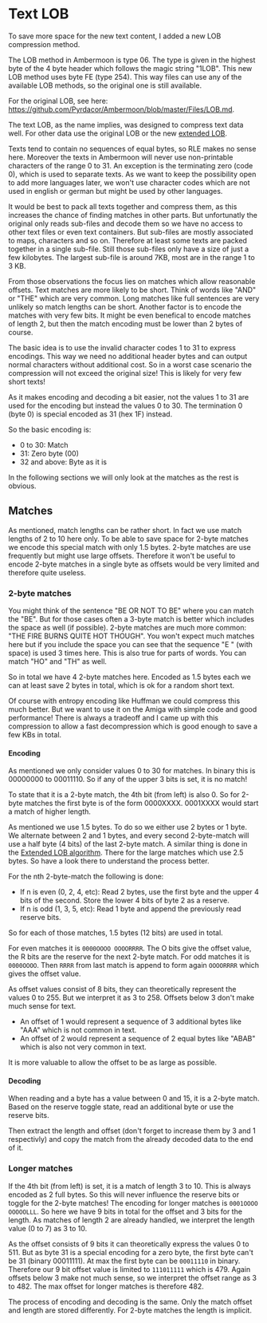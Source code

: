 # Text LOB

To save more space for the new text content, I added a new LOB compression method.

The LOB method in Ambermoon is type 06. The type is given in the highest byte of the 4 byte header which follows the magic string "1LOB".
This new LOB method uses byte FE (type 254). This way files can use any of the available LOB methods, so the original one is still available.

For the original LOB, see here: https://github.com/Pyrdacor/Ambermoon/blob/master/Files/LOB.md.

The text LOB, as the name implies, was designed to compress text data well. For other data use the original LOB or the new [extended LOB](ExtendedLOB.md).

Texts tend to contain no sequences of equal bytes, so RLE makes no sense here. Moreover the texts in Ambermoon will never use non-printable characters
of the range 0 to 31. An exception is the terminating zero (code 0), which is used to separate texts. As we want to keep the possibility open to add
more languages later, we won't use character codes which are not used in english or german but might be used by other languages.

It would be best to pack all texts together and compress them, as this increases the chance of finding matches in other parts. But unfortunatly the
original only reads sub-files and decode them so we have no access to other text files or even text containers. But sub-files are mostly associated
to maps, characters and so on. Therefore at least some texts are packed together in a single sub-file. Still those sub-files only have a size of just
a few kilobytes. The largest sub-file is around 7KB, most are in the range 1 to 3 KB.

From those observations the focus lies on matches which allow reasonable offsets. Text matches are more likely to be short. Think of words like "AND"
or "THE" which are very common. Long matches like full sentences are very unlikely so match lengths can be short. Another factor is to encode the
matches with very few bits. It might be even benefical to encode matches of length 2, but then the match encoding must be lower than 2 bytes of course.

The basic idea is to use the invalid character codes 1 to 31 to express encodings. This way we need no additional header bytes and can output normal
characters without additional cost. So in a worst case scenario the compression will not exceed the original size! This is likely for very few short
texts!

As it makes encoding and decoding a bit easier, not the values 1 to 31 are used for the encoding but instead the values 0 to 30. The termination 0
(byte 0) is special encoded as 31 (hex 1F) instead.

So the basic encoding is:
- 0 to 30: Match
- 31: Zero byte (00)
- 32 and above: Byte as it is

In the following sections we will only look at the matches as the rest is obvious.


## Matches

As mentioned, match lengths can be rather short. In fact we use match lengths of 2 to 10 here only. To be able to save space for 2-byte matches
we encode this special match with only 1.5 bytes. 2-byte matches are use frequently but might use large offsets. Therefore it won't be useful
to encode 2-byte matches in a single byte as offsets would be very limited and therefore quite useless.


### 2-byte matches

You might think of the sentence "BE OR NOT TO BE" where you can match the "BE". But for those cases often a 3-byte match is better which includes
the space as well (if possible). 2-byte matches are much more common: "THE FIRE BURNS QUITE HOT THOUGH". You won't expect much matches here but if you
include the space you can see that the sequence "E " (with space) is used 3 times here. This is also true for parts of words. You can match "HO" and "TH" as well.

So in total we have 4 2-byte matches here. Encoded as 1.5 bytes each we can at least save 2 bytes in total, which is ok for a random short text.

Of course with entropy encoding like Huffman we could compress this much better. But we want to use it on the Amiga with simple code and good performance!
There is always a tradeoff and I came up with this compression to allow a fast decompression which is good enough to save a few KBs in total.

#### Encoding

As mentioned we only consider values 0 to 30 for matches. In binary this is 00000000 to 00011110. So if any of the upper 3 bits is set, it is no match!

To state that it is a 2-byte match, the 4th bit (from left) is also 0. So for 2-byte matches the first byte is of the form 0000XXXX. 0001XXXX would start
a match of higher length.

As mentioned we use 1.5 bytes. To do so we either use 2 bytes or 1 byte. We alternate between 2 and 1 bytes, and every second 2-byte-match will use a half
byte (4 bits) of the last 2-byte match. A similar thing is done in the [Extended LOB algorithm](ExtendedLOB.md). There for the large matches which use 2.5 bytes.
So have a look there to understand the process better.

For the nth 2-byte-match the following is done:
- If n is even (0, 2, 4, etc): Read 2 bytes, use the first byte and the upper 4 bits of the second. Store the lower 4 bits of byte 2 as a reserve.
- If n is odd (1, 3, 5, etc): Read 1 byte and append the previously read reserve bits.

So for each of those matches, 1.5 bytes (12 bits) are used in total.

For even matches it is `0000OOOO OOOORRRR`. The O bits give the offset value, the R bits are the reserve for the next 2-byte match.
For odd matches it is `0000OOOO`. Then `RRRR` from last match is append to form again `OOOORRRR` which gives the offset value.

As offset values consist of 8 bits, they can theoretically represent the values 0 to 255. But we interpret it as 3 to 258.
Offsets below 3 don't make much sense for text.

- An offset of 1 would represent a sequence of 3 additional bytes like "AAA" which is not common in text.
- An offset of 2 would represent a sequence of 2 equal bytes like "ABAB" which is also not very common in text.

It is more valuable to allow the offset to be as large as possible.

#### Decoding

When reading and a byte has a value between 0 and 15, it is a 2-byte match. Based on the reserve toggle state, read an additional byte or use the reserve bits.

Then extract the length and offset (don't forget to increase them by 3 and 1 respectivly) and copy the match from the already decoded data to the end of it.


### Longer matches

If the 4th bit (from left) is set, it is a match of length 3 to 10. This is always encoded as 2 full bytes. So this will never influence the reserve bits or
toggle for the 2-byte matches! The encoding for longer matches is `0001OOOO OOOOOLLL`. So here we have 9 bits in total for the offset and 3 bits for the length.
As matches of length 2 are already handled, we interpret the length value (0 to 7) as 3 to 10.

As the offset consists of 9 bits it can theoretically express the values 0 to 511. But as byte 31 is a special encoding for a zero byte, the first byte
can't be 31 (binary 00011111). At max the first byte can be `00011110` in binary. Therefore our 9 bit offset value is limited to `111011111` which is 479.
Again offsets below 3 make not much sense, so we interpret the offset range as 3 to 482. The max offset for longer matches is therefore 482.

The process of encoding and decoding is the same. Only the match offset and length are stored differently. For 2-byte matches the length is implicit.
